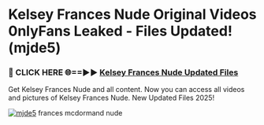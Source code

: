 # Kelsey Frances Nude Original Videos 0nlyFans Leaked - Files Updated! (mjde5)

<h3>🔴 CLICK HERE 🌐==►► <a href="https://tinyurl.com/yc6ubb5a" rel="nofollow">Kelsey Frances Nude Updated Files</a></h3>

Get Kelsey Frances Nude and all content. Now you can access all videos and pictures of Kelsey Frances Nude. New Updated Files 2025!

[![mjde5](https://i.imgur.com/7eu0CRL.gif)](https://tinyurl.com/yc6ubb5a)
frances mcdormand nude